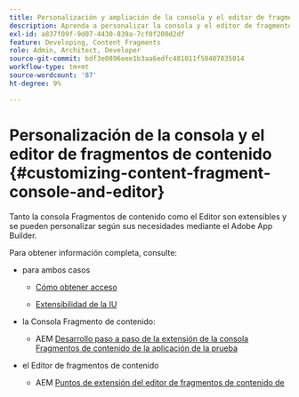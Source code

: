 ```yaml
---
title: Personalización y ampliación de la consola y el editor de fragmentos de contenido
description: Aprenda a personalizar la consola y el editor de fragmentos de contenido
exl-id: a837f09f-9d07-4430-839a-7cf0f200d2df
feature: Developing, Content Fragments
role: Admin, Architect, Developer
source-git-commit: bdf3e0896eee1b3aa6edfc481011f50407835014
workflow-type: tm+mt
source-wordcount: '87'
ht-degree: 9%

---
```


# Personalización de la consola y el editor de fragmentos de contenido {#customizing-content-fragment-console-and-editor}

Tanto la consola Fragmentos de contenido como el Editor son extensibles y se pueden personalizar según sus necesidades mediante el Adobe App Builder.

Para obtener información completa, consulte:

* para ambos casos

   * [Cómo obtener acceso](https://developer.adobe.com/uix/docs/guides/get-access/)

   * [Extensibilidad de la IU](https://developer.adobe.com/uix/docs/)

* la Consola Fragmento de contenido:

   * AEM [Desarrollo paso a paso de la extensión de la consola Fragmentos de contenido de la aplicación de la prueba](https://developer.adobe.com/uix/docs/services/aem-cf-console-admin/extension-development/)

* el Editor de fragmentos de contenido

   * AEM [Puntos de extensión del editor de fragmentos de contenido de](https://developer.adobe.com/uix/docs/services/aem-cf-editor/api/)
